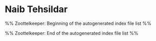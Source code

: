 # Naib Tehsildar
%% Zoottelkeeper: Beginning of the autogenerated index file list  %%

%% Zoottelkeeper: End of the autogenerated index file list  %%
